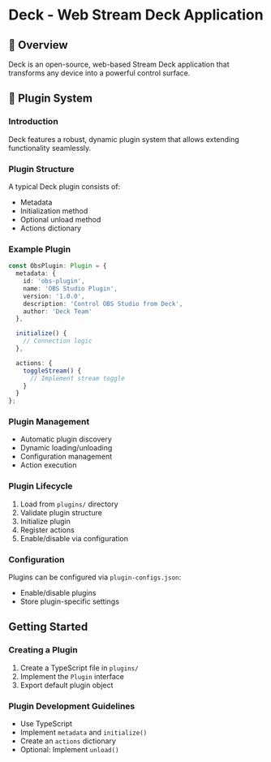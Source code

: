 # Deck - Web Stream Deck Application

## 🌟 Overview

Deck is an open-source, web-based Stream Deck application that transforms any device into a powerful control surface.

## 🔌 Plugin System

### Introduction

Deck features a robust, dynamic plugin system that allows extending functionality seamlessly.

### Plugin Structure

A typical Deck plugin consists of:
- Metadata
- Initialization method
- Optional unload method
- Actions dictionary

### Example Plugin

```typescript
const ObsPlugin: Plugin = {
  metadata: {
    id: 'obs-plugin',
    name: 'OBS Studio Plugin',
    version: '1.0.0',
    description: 'Control OBS Studio from Deck',
    author: 'Deck Team'
  },

  initialize() {
    // Connection logic
  },

  actions: {
    toggleStream() {
      // Implement stream toggle
    }
  }
};
```

### Plugin Management

- Automatic plugin discovery
- Dynamic loading/unloading
- Configuration management
- Action execution

### Plugin Lifecycle

1. Load from `plugins/` directory
2. Validate plugin structure
3. Initialize plugin
4. Register actions
5. Enable/disable via configuration

### Configuration

Plugins can be configured via `plugin-configs.json`:
- Enable/disable plugins
- Store plugin-specific settings

## Getting Started

### Creating a Plugin

1. Create a TypeScript file in `plugins/`
2. Implement the `Plugin` interface
3. Export default plugin object

### Plugin Development Guidelines

- Use TypeScript
- Implement `metadata` and `initialize()`
- Create an `actions` dictionary
- Optional: Implement `unload()`